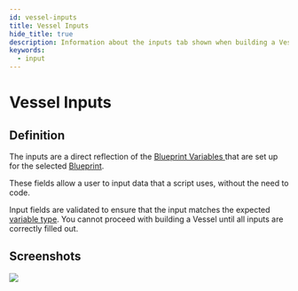 ```yaml
---
id: vessel-inputs
title: Vessel Inputs
hide_title: true
description: Information about the inputs tab shown when building a Vessel with a Blueprint.
keywords:
  - input
---
```


# Vessel Inputs

## Definition

The inputs are a direct reflection of the [Blueprint Variables ](blueprint-variables.md) that are set up for the selected [Blueprint](../blueprints.md).

These fields allow a user to input data that a script uses, without the need to code.

Input fields are validated to ensure that the input matches the expected [variable type](blueprint-variables.md#variable-type). You cannot proceed with building a Vessel until all inputs are correctly filled out.

## Screenshots

![](../../.gitbook/assets/image_52.png)

